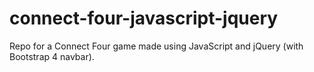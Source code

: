 # connect-four-javascript-jquery
Repo for a Connect Four game made using JavaScript and jQuery (with Bootstrap 4 navbar).
